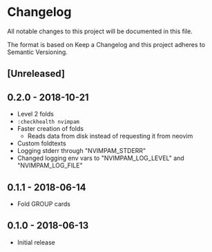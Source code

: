 # Changelog

All notable changes to this project will be documented in this file.

The format is based on Keep a Changelog and this project adheres to Semantic Versioning.

## [Unreleased]

## 0.2.0 - 2018-10-21
- Level 2 folds
- `:checkhealth nvimpam`
- Faster creation of folds
  - Reads data from disk instead of requesting it from neovim
- Custom foldtexts
- Logging stderr through "NVIMPAM_STDERR"
- Changed logging env vars to "NVIMPAM_LOG_LEVEL" and "NVIMPAM_LOG_FILE"


## 0.1.1 - 2018-06-14
- Fold GROUP cards


## 0.1.0 - 2018-06-13
- Initial release
